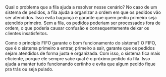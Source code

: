 Qual o problema que a fila ajuda a resolver nesse cenário?
No caso de um sistema de pedidos, a fila ajuda a organizar a ordem em que os pedidos vão ser atendidos. Isso evita bagunça e garante que quem pediu primeiro seja atendido primeiro. Sem a fila, os pedidos poderiam ser processados fora de ordem, o que poderia causar confusão e consequentemente deixar os clientes insatisfeitos.

Como o principio FIFO garante o bom funcionamento do sistema?
O FIFO, que é o sistema primeiro a entrar, primeiro a sair, garante que os pedidos sejam atendidos de forma justa e organizada.
Com isso, o sistema fica mais eficiente, porque ele sempre sabe qual é o próximo pedido da fila. 
Isso ajuda a manter tudo funcionando certinho e evita que algum pedido fique pra trás ou seja pulado.